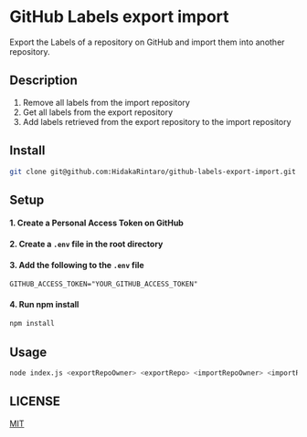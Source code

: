 # GitHub Labels export import
Export the Labels of a repository on GitHub and import them into another repository.

## Description
1. Remove all labels from the import repository
2. Get all labels from the export repository
3. Add labels retrieved from the export repository to the import repository

##  Install
```bash
git clone git@github.com:HidakaRintaro/github-labels-export-import.git
```

## Setup
#### 1. Create a Personal Access Token on GitHub
#### 2. Create a `.env` file in the root directory
#### 3. Add the following to the `.env` file
```env
GITHUB_ACCESS_TOKEN="YOUR_GITHUB_ACCESS_TOKEN"
```
#### 4. Run npm install
```bash
npm install
```

## Usage
```bash
node index.js <exportRepoOwner> <exportRepo> <importRepoOwner> <importRepo>
```

## LICENSE
[MIT](LICENSE)
